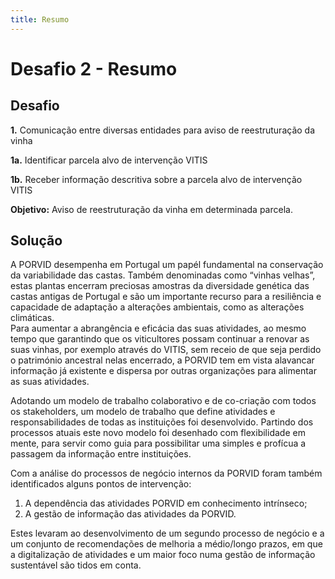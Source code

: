 ```yaml
---
title: Resumo
---
```


# Desafio 2 - Resumo

## Desafio

**1.** Comunicação entre diversas entidades para aviso de reestruturação da vinha

**1a.** Identificar parcela alvo de intervenção VITIS

**1b.** Receber informação descritiva sobre a parcela alvo de intervenção VITIS

**Objetivo:** Aviso de reestruturação da vinha em determinada parcela.

## Solução

A PORVID desempenha em Portugal um papél fundamental na conservação da variabilidade das castas. Também denominadas como “vinhas velhas”, estas plantas encerram preciosas amostras da diversidade genética das castas antigas de Portugal e são um importante recurso para a resiliência e capacidade de adaptação a alterações ambientais, como as alterações climáticas.  
Para aumentar a abrangência e eficácia das suas atividades, ao mesmo tempo que garantindo que os viticultores possam continuar a renovar as suas vinhas, por exemplo através do VITIS, sem receio de que seja perdido o património ancestral nelas encerrado, a PORVID tem em vista alavancar informação já existente e dispersa por outras organizações para alimentar as suas atividades.

Adotando um modelo de trabalho colaborativo e de co-criação com todos os stakeholders, um modelo de trabalho que define atividades e responsabilidades de todas as instituições foi desenvolvido. Partindo dos processos atuais este novo modelo foi desenhado com flexibilidade em mente, para servir como guia para possibilitar uma simples e profícua a passagem da informação entre instituições.

Com a análise do processos de negócio internos da PORVID foram também identificados alguns pontos de intervenção:

1. A dependência das atividades PORVID em conhecimento intrínseco;
2. A gestão de informação das atividades da PORVID.

Estes levaram ao desenvolvimento de um segundo processo de negócio e a um conjunto de recomendações de melhoria a médio/longo prazos, em que a digitalização de atividades e um maior foco numa gestão de informação sustentável são tidos em conta.

